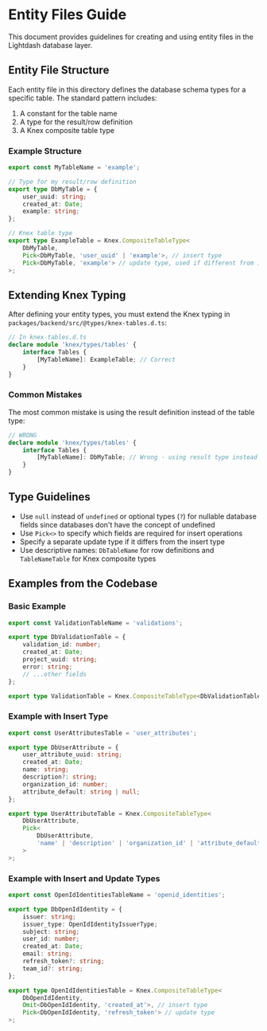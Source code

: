 # Entity Files Guide

This document provides guidelines for creating and using entity files in the Lightdash database layer.

## Entity File Structure

Each entity file in this directory defines the database schema types for a specific table. The standard pattern includes:

1. A constant for the table name
2. A type for the result/row definition
3. A Knex composite table type

### Example Structure

```typescript
export const MyTableName = 'example';

// Type for my result/row definition
export type DbMyTable = {
    user_uuid: string;
    created_at: Date;
    example: string;
};

// Knex table type
export type ExampleTable = Knex.CompositeTableType<
    DbMyTable,
    Pick<DbMyTable, 'user_uuid' | 'example'>, // insert type
    Pick<DbMyTable, 'example'> // update type, used if different from insert
>;
```

## Extending Knex Typing

After defining your entity types, you must extend the Knex typing in `packages/backend/src/@types/knex-tables.d.ts`:

```typescript
// In knex-tables.d.ts
declare module 'knex/types/tables' {
    interface Tables {
        [MyTableName]: ExampleTable; // Correct
    }
}
```

### Common Mistakes

The most common mistake is using the result definition instead of the table type:

```typescript
// WRONG
declare module 'knex/types/tables' {
    interface Tables {
        [MyTableName]: DbMyTable; // Wrong - using result type instead of table type
    }
}
```

## Type Guidelines

-   Use `null` instead of `undefined` or optional types (`?`) for nullable database fields since databases don't have the concept of undefined
-   Use `Pick<>` to specify which fields are required for insert operations
-   Specify a separate update type if it differs from the insert type
-   Use descriptive names: `DbTableName` for row definitions and `TableNameTable` for Knex composite types

## Examples from the Codebase

### Basic Example

```typescript
export const ValidationTableName = 'validations';

export type DbValidationTable = {
    validation_id: number;
    created_at: Date;
    project_uuid: string;
    error: string;
    // ...other fields
};

export type ValidationTable = Knex.CompositeTableType<DbValidationTable>;
```

### Example with Insert Type

```typescript
export const UserAttributesTable = 'user_attributes';

export type DbUserAttribute = {
    user_attribute_uuid: string;
    created_at: Date;
    name: string;
    description?: string;
    organization_id: number;
    attribute_default: string | null;
};

export type UserAttributeTable = Knex.CompositeTableType<
    DbUserAttribute,
    Pick<
        DbUserAttribute,
        'name' | 'description' | 'organization_id' | 'attribute_default'
    >
>;
```

### Example with Insert and Update Types

```typescript
export const OpenIdIdentitiesTableName = 'openid_identities';

export type DbOpenIdIdentity = {
    issuer: string;
    issuer_type: OpenIdIdentityIssuerType;
    subject: string;
    user_id: number;
    created_at: Date;
    email: string;
    refresh_token?: string;
    team_id?: string;
};

export type OpenIdIdentitiesTable = Knex.CompositeTableType<
    DbOpenIdIdentity,
    Omit<DbOpenIdIdentity, 'created_at'>, // insert type
    Pick<DbOpenIdIdentity, 'refresh_token'> // update type
>;
```
